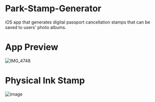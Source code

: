 # Park-Stamp-Generator
iOS app that generates digital passport cancellation stamps that can be saved to users' photo albums.
# App Preview
![IMG_4748](https://github.com/user-attachments/assets/d8503017-37b1-4c58-bf0f-3173235c0f0c)

# Physical Ink Stamp
![image](https://github.com/rishabhg19/Park-Stamp-Generator/assets/70454763/a76f9485-136d-4fee-8484-3b2c75b9855a)



